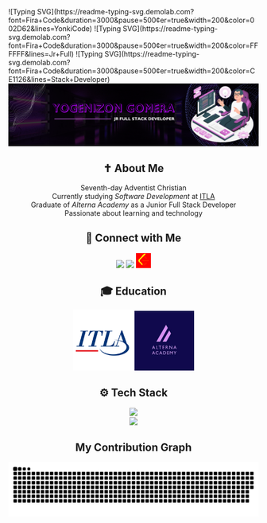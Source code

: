<div aling="center">
![Typing SVG](https://readme-typing-svg.demolab.com?font=Fira+Code&duration=3000&pause=500&center=true&width=200&color=002D62&lines=YonkiCode)
![Typing SVG](https://readme-typing-svg.demolab.com?font=Fira+Code&duration=3000&pause=500&center=true&width=200&color=FFFFFF&lines=Jr+Full)
![Typing SVG](https://readme-typing-svg.demolab.com?font=Fira+Code&duration=3000&pause=500&center=true&width=200&color=CE1126&lines=Stack+Developer)
<div/>
<div align="center">
  <img src="assest/vaner.png" width="900"/>
</div>

<h2 align="center">✝ About Me</h2>

<div align="center">
  
Seventh-day Adventist Christian<br> 
Currently studying *Software Development* at [ITLA](https://itla.edu.do)<br>
Graduate of *Alterna Academy* as a Junior Full Stack Developer<br>
Passionate about learning and technology

</div>

<h2 align="center">📲 Connect with Me</h2>

<div align="center">

[<img src="https://skillicons.dev/icons?i=linkedin" height="30"/>](https://www.linkedin.com/in/yogenizon-gomera-jaquez-485159336/)
[<img src="https://skillicons.dev/icons?i=instagram" height="30"/>](https://www.instagram.com/yogenizon_gomera?igsh=eWc2anY3ejA4eHdu/)
[<img src="assest/descarga (1).png" height="30" style="filter: invert(16%) sepia(99%) saturate(7404%) hue-rotate(356deg) brightness(95%) contrast(118%)"/>](https://leetcode.com/u/YOJO_03/)

</div>

<h2 align="center">🎓 Education</h2>

<div align="center">

[<img src="assest/descarga.png" alt="ITLA" width="120" />](https://itla.edu.do/)
[<img src="assest/descarga (2).png" alt="Alterna Academy" width="120" />](https://www.alternaacademy.com/)

</div>

<h2 align="center">⚙ Tech Stack</h2>

<div align="center">

<img src="https://skillicons.dev/icons?i=ts,dart,flutter,kotlin,androidstudio,bootstrap,html,css,mysql,postgres,mongodb,dotnet,csharp" />
<br>
<img src="https://skillicons.dev/icons?i=sql" />

</div>

<h2 align="center">My Contribution Graph</h2>

<div align="center">

![snake gif](https://github.com/YOGENIZON/YOGENIZON/blob/output/github-snake-dark.svg)

</div>
